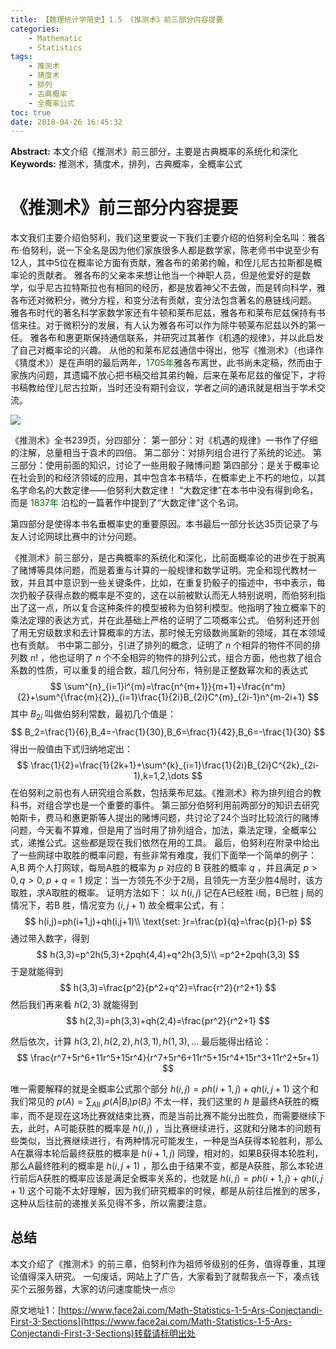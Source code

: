 ```yaml
---
title: 【数理统计学简史】1.5 《推测术》前三部分内容提要
categories:
    - Mathematic
    - Statistics
tags:
    - 推测术
    - 猜度术
    - 排列
    - 古典概率
    - 全概率公式
toc: true
date: 2018-04-26 16:45:32
---
```


**Abstract:** 本文介绍《推测术》前三部分，主要是古典概率的系统化和深化
**Keywords:** 推测术，猜度术，排列，古典概率，全概率公式

<!--more-->
# 《推测术》前三部分内容提要
本文我们主要介绍伯努利，我们这里要说一下我们主要介绍的伯努利全名叫：雅各布·伯努利，说一下全名是因为他们家族很多人都是数学家，陈老师书中说至少有12人，其中5位在概率论方面有贡献，雅各布的弟弟约翰，和侄儿尼古拉斯都是概率论的贡献者。
雅各布的父亲本来想让他当一个神职人员，但是他爱好的是数学，似乎尼古拉特斯拉也有相同的经历，都是放着神父不去做，而是转向科学，雅各布还对微积分，微分方程，和变分法有贡献，变分法包含著名的悬链线问题。
雅各布时代的著名科学家数学家还有牛顿和莱布尼兹，雅各布和莱布尼兹保持有书信来往。对于微积分的发展，有人认为雅各布可以作为除牛顿莱布尼兹以外的第一任。
雅各布和惠更斯保持通信联系，并研究过其著作《机遇的规律》，并以此启发了自己对概率论的兴趣。
从他的和莱布尼兹通信中得出，他写《推测术》（也译作《猜度术》）是在声明的最后两年，<font color="006600">1705年</font>雅各布离世，此书尚未定稿，然而由于家族内问题，其遗孀不放心把书稿交给其弟约翰，后来在莱布尼兹的催促下，才将书稿教给侄儿尼古拉斯，当时还没有期刊会议，学者之间的通讯就是相当于学术交流。

![](https://tony4ai-1251394096.cos.ap-hongkong.myqcloud.com/blog_images/Math-Statistics-1-5-Ars-Conjectandi-First-3-Sections/Arsconj.gif)

《推测术》全书239页，分四部分：
第一部分：对《机遇的规律》一书作了仔细的注解，总量相当于袁术的四倍。
第二部分：对排列组合进行了系统的论述。
第三部分：使用前面的知识，讨论了一些用骰子赌博问题
第四部分：是关于概率论在社会到的和经济领域的应用，其中包含本书精华，在概率史上不朽的地位，以其名字命名的大数定律——伯努利大数定律！
“大数定律”在本书中没有得到命名，而是 <font color="006600">1837年</font> 泊松的一篇著作中提到了“大数定律”这个名词。

第四部分是使得本书名垂概率史的重要原因。本书最后一部分长达35页记录了与友人讨论网球比赛中的计分问题。

《推测术》前三部分，是古典概率的系统化和深化，比前面概率论的进步在于脱离了赌博等具体问题，而是着重与计算的一般规律和数学证明。完全和现代教材一致，并且其中意识到一些关键条件，比如，在重复扔骰子的描述中，书中表示，每次扔骰子获得点数的概率是不变的，这在以前被默认而无人特别说明，而伯努利指出了这一点，所以复合这种条件的模型被称为伯努利模型。他指明了独立概率下的乘法定理的表达方式，并在此基础上严格的证明了二项概率公式。
伯努利还开创了用无穷级数求和去计算概率的方法，那时候无穷级数尚属新的领域，其在本领域也有贡献。
书中第二部分，引进了排列的概念，证明了 $n$ 个相异的物件不同的排列数 $n!$ ，他也证明了 $n$ 个不全相异的物件的排列公式，组合方面，他也救了组合系数的性质，可以重复的组合数，超几何分布，特别是正整数幂次和的表达式
$$
\sum^{n}_{i=1}i^{m}=\frac{n^{m+1}}{m+1}+\frac{n^m}{2}+\sum^{\frac{m}{2}}_{i=1}\frac{1}{2i}B_{2i}C^{m}_{2i-1}n^{m-2i+1}
$$
其中 $B_{2i}$ 叫做伯努利常数，最初几个值是：
$$
B_2=\frac{1}{6},B_4=-\frac{1}{30},B_6=\frac{1}{42},B_6=-\frac{1}{30}
$$
得出一般值由下式归纳地定出：
$$
\frac{1}{2}=\frac{1}{2k+1}+\sum^{k}_{i=1}\frac{1}{2i}B_{2i}C^{2k}_{2i-1},k=1,2,\dots
$$
在伯努利之前也有人研究组合系数，包括莱布尼兹。《推测术》称为排列组合的教科书，对组合学也是一个重要的事件。
第三部分伯努利用前两部分的知识去研究帕斯卡，费马和惠更斯等人提出的赌博问题，共讨论了24个当时比较流行的赌博问题，今天看不算难，但是用了当时用了排列组合，加法，乘法定理，全概率公式，递推公式。这些都是现在我们依然在用的工具。
最后，伯努利在附录中给出了一些网球中取胜的概率问题，有些非常有难度，我们下面举一个简单的例子：
A,B 两个人打网球，每局A胜的概率为 $p$ 对应的 B 获胜的概率 $q$ ，并且满足 $p>0,q>0,p+q=1$ 规定：当一方领先不少于2局，且领先一方至少胜4局时，该方取胜，求A取胜的概率。
证明方法如下：
以 $h(i,j)$ 记在A已经胜 i局，B已胜 j 局的情况下，若B 胜，情况变为 $(i,j+1)$ 故全概率公式，有：
$$
h(i,j)=ph(i+1,j)+qh(i,j+1)\\
\text{set: }r=\frac{p}{q}=\frac{p}{1-p}
$$
通过带入数字，得到
$$
h(3,3)=p^2h(5,3)+2pqh(4,4)+q^2h(3,5)\\
=p^2+2pqh(3,3)
$$
于是就能得到
$$
h(3,3)=\frac{p^2}{p^2+q^2}=\frac{r^2}{r^2+1}
$$
然后我们再来看 $h(2,3)$ 就能得到
$$
h(2,3)=ph(3,3)+qh(2,4)=\frac{pr^2}{r^2+1}
$$

然后依次，计算 $h(3,2),h(2,2),h(3,1),h(1,3),\dots$
最后能得出结论：
$$
\frac{r^7+5r^6+11r^5+15r^4}{r^7+5r^6+11r^5+15r^4+15r^3+11r^2+5r+1}
$$

唯一需要解释的就是全概率公式那个部分 $h(i,j)=ph(i+1,j)+qh(i,j+1)$ 这个和我们常见的 $p(A)=\sum_{\text{All } i}p(A|B_i)p(B_i)$ 不太一样，我们这里的 $h$ 是最终A获胜的概率，而不是现在这场比赛就结束比赛，而是当前比赛不能分出胜负，而需要继续下去，此时，A可能获胜的概率是 $h(i,j)$ ，当比赛继续进行，这就和分赌本的问题有些类似，当比赛继续进行，有两种情况可能发生，一种是当A获得本轮胜利，那么A在赢得本轮后最终获胜的概率是 $h(i+1,j)$ 同理，相对的，如果B获得本轮胜利，那么A最终胜利的概率是 $h(i,j+1)$ ，那么由于结果不变，都是A获胜，那么本轮进行前后A获胜的概率应该是满足全概率关系的，也就是 $h(i,j)=ph(i+1,j)+qh(i,j+1)$
这个可能不太好理解，因为我们研究概率的时候，都是从前往后推到的居多，这种从后往前的递推关系见得不多，所以需要注意。
## 总结
本文介绍了《推测术》的前三章，伯努利作为祖师爷级别的任务，值得尊重，其理论值得深入研究。
一句废话，网站上了广告，大家看到了就帮我点一下，凑点钱买个云服务器，大家的访问速度能快一点🙄





原文地址1：[https://www.face2ai.com/Math-Statistics-1-5-Ars-Conjectandi-First-3-Sections](https://www.face2ai.com/Math-Statistics-1-5-Ars-Conjectandi-First-3-Sections)转载请标明出处
